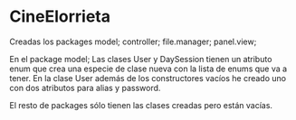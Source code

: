 # CineElorrieta

Creadas los packages model; controller; file.manager; panel.view;

En el package model;
  Las clases User y DaySession tienen un atributo enum que crea una especie de clase nueva con la lista de enums que va a tener.
  En la clase User además de los constructores vacíos he creado uno con dos atributos para alias y password.

El resto de packages sólo tienen las clases creadas pero están vacías.
